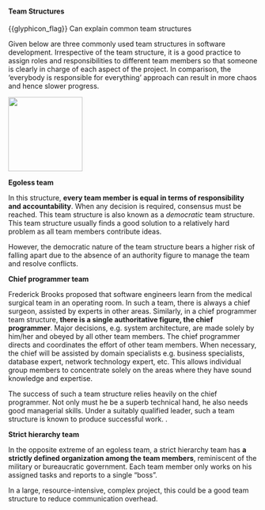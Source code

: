 <div id="title">

#### Team Structures

</div>

<span id="prereqs"></span>

<span id="outcomes">{{glyphicon_flag}} Can explain common team structures</span>

<div id="body">

Given below are three commonly used team structures in software development. Irrespective of the team structure, it is a good practice to assign roles and responsibilities to different team members so that someone is clearly in charge of each aspect of the project. In comparison, the ‘everybody is responsible for everything’ approach can result in more chaos and hence slower progress.

<img src="{{baseUrl}}/teamwork/teamStructures/images/diagram.png" height="150" />
<p/>

**Egoless team**

In this structure, **every team member is equal in terms of responsibility and accountability**. When any decision is required, consensus must be reached. This team structure is also known as a _democratic_ team structure.  This team structure usually finds a good solution to a relatively hard problem as all team members contribute ideas.

However, the democratic nature of the team structure bears a higher risk of falling apart due to the absence of an authority figure to manage the team and resolve conflicts.

**Chief programmer team**

Frederick Brooks proposed that software engineers learn from the medical surgical team in an operating room. In such a team, there is always a chief surgeon, assisted by experts in other areas. Similarly, in a chief programmer team structure, **there is a single authoritative figure, the chief programmer**. Major decisions, e.g. system architecture, are made solely by him/her and obeyed by all other team members. The chief programmer directs and coordinates the effort of other team members. When necessary, the chief will be assisted by domain specialists e.g. business specialists, database expert, network technology expert, etc. This allows individual group members to concentrate solely on the areas where they have sound knowledge and expertise.

The success of such a team structure relies heavily on the chief programmer. Not only must he be a superb technical hand, he also needs good managerial skills. Under a suitably qualified leader, such a team structure is known to produce successful work. .

**Strict hierarchy team**

In the opposite extreme of an egoless team, a strict hierarchy team has **a strictly defined organization among the team members**, reminiscent of the military or bureaucratic government. Each team member only works on his assigned tasks and reports to a single “boss”.

In a large, resource-intensive, complex project, this could be a good team structure to reduce communication overhead.

</div>

<div id="extras">

<include src="exercises.md" />

</div>